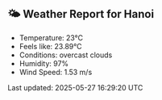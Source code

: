 <!-- WEATHER-START -->
## 🌤 Weather Report for Hanoi

- Temperature: 23°C
- Feels like: 23.89°C
- Conditions: overcast clouds
- Humidity: 97%
- Wind Speed: 1.53 m/s

Last updated: 2025-05-27 16:29:20 UTC
<!-- WEATHER-END -->
